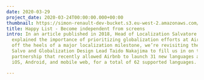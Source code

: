 ```yaml
---
date: 2020-03-29
project_date: 2020-03-24T00:00:00.000+00:00
thumbnail: https://simon-renault-dev-bucket.s3.eu-west-2.amazonaws.com/anna-portfolio/:filename/cover.jpg
title: Happy List - Become independent from screens
intro: In an article published in 2018, Head of Localization Salvatore “Salvo” Giammarresi
  explained the importance of prioritizing globalization efforts at Airbnb. Now, fresh
  off the heels of a major localization milestone, we’re revisiting the topic, asking
  Salvo and Globalization Design Lead Taido Nakajima to fill us in on the tight cross-functional
  partnership that recently allowed Airbnb to launch 31 new languages across web,
  iOS, Android, and mobile web, for a total of 62 supported languages.

---
```

